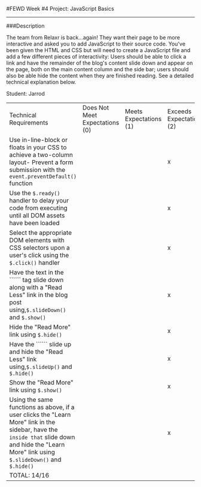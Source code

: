 #FEWD Week #4 Project: JavaScript Basics

---


###Description


The team from Relaxr is back...again! They want their page to be more interactive and asked you to add JavaScript to their source code. You've been given the HTML and CSS but will need to create a JavaScript file and add a few different pieces of interactivity:  Users should be able to click a link and have the remainder of the blog's content slide down and appear on the page, both on the main content column and the side bar; users should also be able hide the content when they are finished reading. See a detailed technical explanation below.

Student: Jarrod


|                                                                                                                                                                                                                     |                                |                        |                          |
|---------------------------------------------------------------------------------------------------------------------------------------------------------------------------------------------------------------------|--------------------------------|------------------------|--------------------------|
| Technical Requirements                                                                                                                                                                                              | Does Not Meet Expectations (0) | Meets Expectations (1) | Exceeds Expectations (2) |
| Use in-line-block or floats in your CSS to achieve a two-column layout- Prevent a form submission with the ```event.preventDefault()``` function                                                                    |                                |                        |            x              |
| Use the ```$.ready()``` handler to delay your code from executing until all DOM assets have been loaded                                                                                                             |                                |                        |           x               |
| Select the appropriate DOM elements with CSS selectors upon a user's click using the ```$.click()``` handler                                                                                                        |                                |                        |            x              |
| Have the text in the `````` tag slide down along with a "Read Less" link in the blog post using,```$.slideDown()``` and ```$.show()```                                                                              |                                |                        |            x              |
| Hide the "Read More" link using ```$.hide()```                                                                                                                                                                      |                                |                        |           x               |
| Have the `````` slide up and hide the "Read Less" link using,```$.slideUp()``` and ```$.hide()```                                                                                                                   |                                |                        |            x              |
| Show the "Read More" link using ```$.show()```                                                                                                                                                                      |                                |                        |           x               |
| Using the same functions as above, if a user clicks the "Learn More" link in the sidebar, have the `````` inside that `````` slide down and hide the "Learn More" link using ```$.slideDown()``` and ```$.hide()``` |                                |                        |            x              |
| TOTAL: 14/16                                                                                                                                                                                                    |                                |                        |                          |
